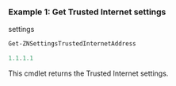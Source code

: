 ### Example 1: Get Trusted Internet settings
 settings
```powershell
Get-ZNSettingsTrustedInternetAddress

1.1.1.1
```

This cmdlet returns the Trusted Internet settings.

